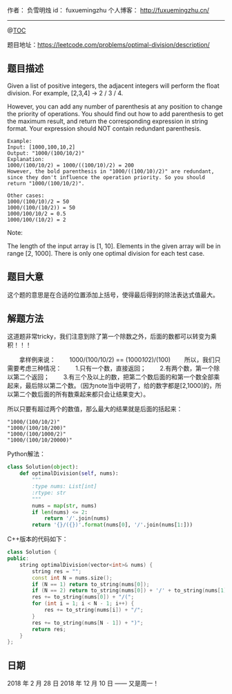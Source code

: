 
作者： 负雪明烛
id：	fuxuemingzhu
个人博客：	http://fuxuemingzhu.cn/

---
@[TOC](目录)

题目地址：https://leetcode.com/problems/optimal-division/description/


## 题目描述

Given a list of positive integers, the adjacent integers will perform the float division. For example, [2,3,4] -> 2 / 3 / 4.

However, you can add any number of parenthesis at any position to change the priority of operations. You should find out how to add parenthesis to get the maximum result, and return the corresponding expression in string format. Your expression should NOT contain redundant parenthesis.

    Example:
    Input: [1000,100,10,2]
    Output: "1000/(100/10/2)"
    Explanation:
    1000/(100/10/2) = 1000/((100/10)/2) = 200
    However, the bold parenthesis in "1000/((100/10)/2)" are redundant, 
    since they don't influence the operation priority. So you should return "1000/(100/10/2)". 
    
    Other cases:
    1000/(100/10)/2 = 50
    1000/(100/(10/2)) = 50
    1000/100/10/2 = 0.5
    1000/100/(10/2) = 2

Note:

The length of the input array is [1, 10].
Elements in the given array will be in range [2, 1000].
There is only one optimal division for each test case.

## 题目大意

这个题的意思是在合适的位置添加上括号，使得最后得到的除法表达式值最大。

## 解题方法

这道题非常tricky，我们注意到除了第一个除数之外，后面的数都可以转变为乘积！！！ 

　　拿样例来说： 
　　1000/(100/10/2) == (1000*10*2)/(100) 
　　所以，我们只需要考虑三种情况： 
　　1.只有一个数，直接返回； 
　　2.有两个数，第一个除以第二个返回； 
　　3.有三个及以上的数，把第二个数后面的和第一个数全部乘起来，最后除以第二个数。（因为note当中说明了，给的数字都是[2,1000]的，所以第二个数后面的所有数乘起来都只会让结果变大）。 

所以只要有超过两个的数值，那么最大的结果就是后面的括起来：

    "1000/(100/10/2)"
    "1000/(100/10/200)"
    "1000/(100/1000/2)"
    "1000/(100/10/20000)"

Python解法：

```python
class Solution(object):
    def optimalDivision(self, nums):
        """
        :type nums: List[int]
        :rtype: str
        """
        nums = map(str, nums)
        if len(nums) <= 2:
            return '/'.join(nums)
        return '{}/({})'.format(nums[0], '/'.join(nums[1:]))
```

C++版本的代码如下：

```cpp
class Solution {
public:
    string optimalDivision(vector<int>& nums) {
        string res = "";
        const int N = nums.size();
        if (N == 1) return to_string(nums[0]);
        if (N == 2) return to_string(nums[0]) + '/' + to_string(nums[1]);
        res += to_string(nums[0]) + "/(";
        for (int i = 1; i < N - 1; i++) {
            res += to_string(nums[i]) + "/";
        }
        res += to_string(nums[N - 1]) + ")";
        return res;
    }
};
```


## 日期

2018 年 2 月 28 日 
2018 年 12 月 10 日 —— 又是周一！

